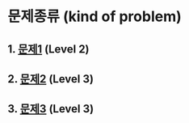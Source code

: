 # 문제종류 (kind of problem)

## 1. [문제1](#) (Level 2)

## 2. [문제2](#) (Level 3)

## 3. [문제3](#) (Level 3)

